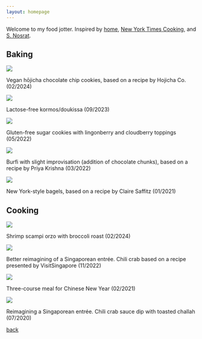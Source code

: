 ```yaml
---
layout: homepage
---
```


Welcome to my food jotter. Inspired by [home](https://www.visitsingapore.com/dining-drinks-singapore/local-dishes/), [New York Times Cooking](https://cooking.nytimes.com/), and [S. Nosrat](https://www.saltfatacidheat.com/). 

## Baking

![](./assets/img/hojicha_vegan_2024.jpg) 

Vegan hōjicha chocolate chip cookies, based on a recipe by Hojicha Co. (02/2024)

![](./assets/img/kormos_2023.jpg) 

Lactose-free kormos/doukissa (09/2023)

![](./assets/img/lingonberry_2022.jpg) 

Gluten-free sugar cookies with lingonberry and cloudberry toppings (05/2022)

![](./assets/img/burfi_2022.jpg) 

Burfi with slight improvisation (addition of chocolate chunks), based on a recipe by Priya Krishna (03/2022)

![](./assets/img/bagels_2021.jpg) 

New York-style bagels, based on a recipe by Claire Saffitz (01/2021)

## Cooking

![](./assets/img/scampi_2024.jpg) 

Shrimp scampi orzo with broccoli roast (02/2024)

![](./assets/img/chilicrab_2022.jpg) 

Better reimagining of a Singaporean entrée. Chili crab based on a recipe presented by VisitSingapore (11/2022)

![](./assets/img/cny_2021.jpg) 

Three-course meal for Chinese New Year (02/2021)

![](./assets/img/chilicrab_2020.jpg) 

Reimagining a Singaporean entrée. Chili crab sauce dip with toasted challah (07/2020)


[back](./)